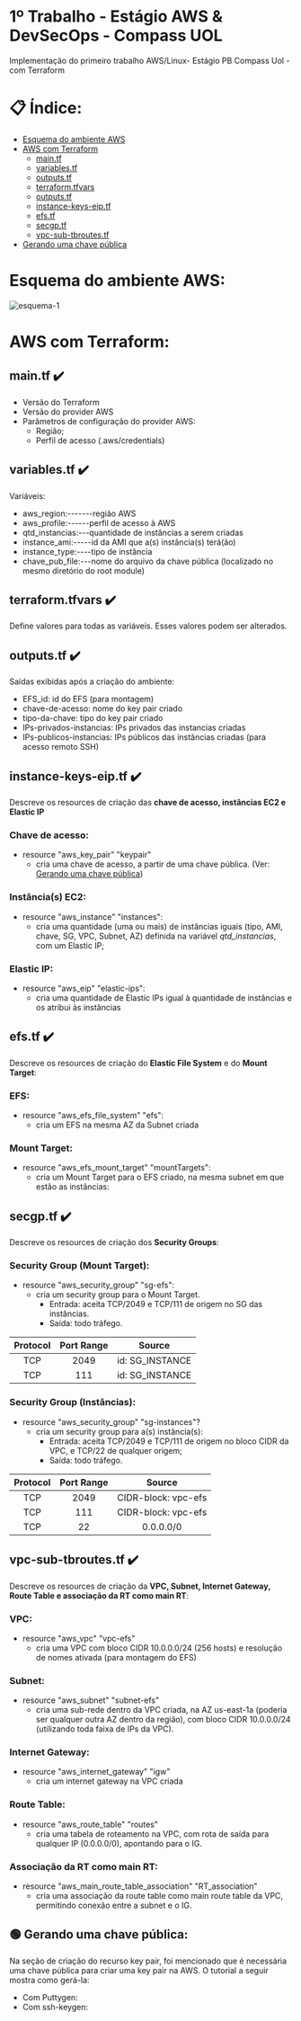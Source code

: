 # 1º Trabalho - Estágio AWS & DevSecOps - Compass UOL
Implementação do primeiro trabalho AWS/Linux- Estágio PB Compass Uol - com Terraform

# :clipboard: Índice:
- [Esquema do ambiente AWS](esquema-do-ambiente-aws)
- [AWS com Terraform](#aws-com-terraform)
  + [main.tf](#main.tf)
  + [variables.tf](#variables.tf)
  + [outputs.tf](#outputs.tf)
  + [terraform.tfvars](#terraform.tfvars)
  + [outputs.tf](#outputs.tf)
  + [instance-keys-eip.tf](#instance-keys-eip.tf)
  + [efs.tf](#efs.tf)
  + [secgp.tf](#secgp.tf)
  + [vpc-sub-tbroutes.tf](#vpc-sub-tbroutes.tf)
- [Gerando uma chave pública](#gerando-uma-chave-pública)
# Esquema do ambiente AWS:
![esquema-1](https://github.com/MuriloScheunemann/Compass1.1-nfs-terraform/assets/122695407/687958aa-a8a0-4466-a400-961338ddcf9e)
# AWS com Terraform:
## main.tf :heavy_check_mark:
* Versão do Terraform
* Versão do provider AWS
* Parâmetros de configuração do provider AWS:
  * Região;
  * Perfil de acesso (.aws/credentials)
## variables.tf :heavy_check_mark:
Variáveis:
* aws_region:-------região AWS
* aws_profile:------perfil de acesso à AWS
* qtd_instancias:---quantidade de instâncias a serem criadas
* instance_ami:-----id da AMI que a(s) instância(s) terá(ão)
* instance_type:----tipo de instância
* chave_pub_file:---nome do arquivo da chave pública (localizado no mesmo diretório do root module)
## terraform.tfvars :heavy_check_mark:
Define valores para todas as variáveis. Esses valores podem ser alterados.
## outputs.tf :heavy_check_mark:
Saídas exibidas após a criação do ambiente:
* EFS_id: id do EFS (para montagem)
* chave-de-acesso: nome do key pair criado
* tipo-da-chave: tipo do key pair criado
* IPs-privados-instancias: IPs privados das instancias criadas
* IPs-publicos-instancias: IPs públicos das instâncias criadas (para acesso remoto SSH)
## instance-keys-eip.tf :heavy_check_mark:
Descreve os resources de criação das **chave de acesso, instâncias EC2 e Elastic IP**
### Chave de acesso:
* resource "aws_key_pair" "keypair"
  * cria uma chave de acesso, a partir de uma chave pública. (Ver: [Gerando uma chave pública](#gerando-uma-chave-pública))
### Instância(s) EC2:
* resource "aws_instance" "instances":
  * cria uma quantidade (uma ou mais) de instâncias iguais (tipo, AMI, chave, SG, VPC, Subnet, AZ) definida na variável *qtd_instancias*, com um Elastic IP;
### Elastic IP:
* resource "aws_eip" "elastic-ips":
  * cria uma quantidade de Elastic IPs igual à quantidade de instâncias e os atribui às instâncias
## efs.tf :heavy_check_mark:
Descreve os resources de criação do **Elastic File System** e do **Mount Target**:
### EFS:
  * resource "aws_efs_file_system" "efs":
    * cria um EFS na mesma AZ da Subnet criada
### Mount Target:
  * resource "aws_efs_mount_target" "mountTargets":
    * cria um Mount Target para o EFS criado, na mesma subnet em que estão as instâncias:
## secgp.tf :heavy_check_mark:
Descreve os resources de criação dos **Security Groups**:
### Security Group (Mount Target):
  * resource "aws_security_group" "sg-efs":
    * cria um security group para o Mount Target. 
      * Entrada: aceita TCP/2049 e TCP/111 de origem no SG das instâncias.
      * Saída: todo tráfego.
    
|     Protocol   |   Port Range   |   Source           |
|     :---:      |        :---:   |        :---:       |
| TCP            | 2049           |    id: SG_INSTANCE |
| TCP            | 111            |   id: SG_INSTANCE  |

### Security Group (Instâncias):
  * resource "aws_security_group" "sg-instances"?
    * cria um security group para a(s) instância(s):
      * Entrada: aceita TCP/2049 e TCP/111 de origem no bloco CIDR da VPC, e TCP/22 de qualquer origem;
      * Saída: todo tráfego.
    
|     Protocol   |   Port Range   |   Source           |
|     :---:      |        :---:   |        :---:       |
| TCP            | 2049           |CIDR-block: vpc-efs |
| TCP            | 111            |CIDR-block: vpc-efs |
| TCP            | 22             |0.0.0.0/0           |
## vpc-sub-tbroutes.tf :heavy_check_mark:
Descreve os resources de criação da **VPC, Subnet, Internet Gateway, Route Table e associação da RT como main RT**:
### VPC:
  * resource "aws_vpc" "vpc-efs"
    * cria uma VPC com bloco CIDR 10.0.0.0/24 (256 hosts) e resolução de nomes ativada (para montagem do EFS)
### Subnet:
  * resource "aws_subnet" "subnet-efs"
    * cria uma sub-rede dentro da VPC criada, na AZ us-east-1a (poderia ser qualquer outra AZ dentro da região), com bloco CIDR 10.0.0.0/24 (utilizando toda faixa de IPs da VPC).
### Internet Gateway:
  * resource "aws_internet_gateway" "igw"
    * cria um internet gateway na VPC criada
### Route Table:
  * resource "aws_route_table" "routes"
    * cria uma tabela de roteamento na VPC, com rota de saída para qualquer IP (0.0.0.0/0), apontando para o IG.
### Associação da RT como main RT:
  * resource "aws_main_route_table_association" "RT_association"
    * cria uma associação da route table como main route table da VPC, permitindo conexão entre a subnet e o IG.

## :green_circle: Gerando uma chave pública:
Na seção de criação do recurso key pair, foi mencionado que é necessária uma chave pública para criar uma key pair na AWS. O tutorial a seguir mostra como gerá-la:
- Com Puttygen:
- Com ssh-keygen:

